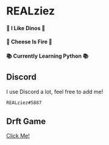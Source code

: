 # REALziez

#### 🦕 I Like Dinos 🦕
#### 🧀 Cheese Is Fire 🧀 
#### 📚 Currently Learning Python 📚

## Discord

I use Discord a lot, feel free to add me!

```bash
REALziez#5887
```


## Drft Game
[Click Me!](https://realziez.github.io/DriftR/)
